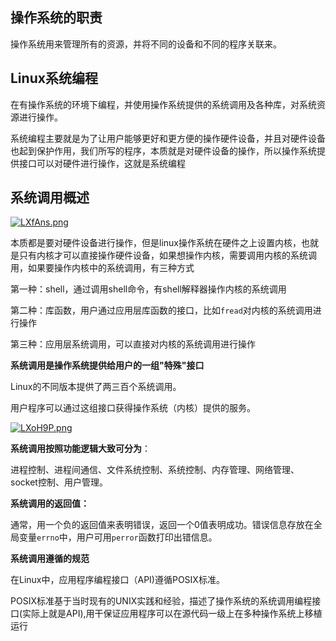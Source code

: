 ## 操作系统的职责

操作系统用来管理所有的资源，并将不同的设备和不同的程序关联来。

## Linux系统编程

在有操作系统的环境下编程，并使用操作系统提供的系统调用及各种库，对系统资源进行操作。

系统编程主要就是为了让用户能够更好和更方便的操作硬件设备，并且对硬件设备也起到保护作用，我们所写的程序，本质就是对硬件设备的操作，所以操作系统提供接口可以对硬件进行操作，这就是系统编程

## 系统调用概述

[![LXfAns.png](https://s1.ax1x.com/2022/04/28/LXfAns.png)](https://imgtu.com/i/LXfAns)

本质都是要对硬件设备进行操作，但是linux操作系统在硬件之上设置内核，也就是只有内核才可以直接操作硬件设备，如果想操作内核，需要调用内核的系统调用，如果要操作内核中的系统调用，有三种方式

第一种：shell，通过调用shell命令，有shell解释器操作内核的系统调用

第二种：库函数，用户通过应用层库函数的接口，比如`fread`对内核的系统调用进行操作

第三种：应用层系统调用，可以直接对内核的系统调用进行操作

**系统调用是操作系统提供给用户的一组"特殊"接口**

Linux的不同版本提供了两三百个系统调用。

用户程序可以通过这组接口获得操作系统（内核）提供的服务。

[![LXoH9P.png](https://s1.ax1x.com/2022/04/28/LXoH9P.png)](https://imgtu.com/i/LXoH9P)

**系统调用按照功能逻辑大致可分为**：

进程控制、进程间通信、文件系统控制、系统控制、内存管理、网络管理、socket控制、用户管理。

**系统调用的返回值：**

通常，用一个负的返回值来表明错误，返回一个0值表明成功。错误信息存放在全局变量`errno`中，用户可用`perror`函数打印出错信息。

**系统调用遵循的规范**

在Linux中，应用程序编程接口（API)遵循POSIX标准。

POSIX标准基于当时现有的UNIX实践和经验，描述了操作系统的系统调用编程接口(实际上就是API),用干保证应用程序可以在源代码一级上在多种操作系统上移植运行





